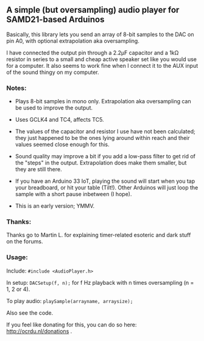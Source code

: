 ## A simple (but oversampling) audio player for SAMD21-based Arduinos

Basically, this library lets you send an array of 8-bit samples to the DAC on pin A0, with optional extrapolation aka oversampling.

I have connected the output pin through a 2.2μF capacitor and a 1kΩ resistor in series to a small and cheap active speaker set like you would use for a computer. It also seems to work fine when I connect it to the AUX input of the sound thingy on my computer.

### Notes:

* Plays 8-bit samples in mono only. Extrapolation aka oversampling can be used to improve the output.

* Uses GCLK4 and TC4, affects TC5.

* The values of the capacitor and resistor I use have not been calculated; they just happened to be the ones lying around within reach and their values seemed close enough for this.

* Sound quality may improve a bit if you add a low-pass filter to get rid of the "steps" in the output. Extrapolation does make them smaller, but they are still there.

* If you have an Arduino 33 IoT, playing the sound will start when you tap your breadboard, or hit your table (Tilt!). Other Arduinos will just loop the sample with a short pause inbetween (I hope).

* This is an early version; YMMV.

### Thanks:

Thanks go to Martin L. for explaining timer-related esoteric and dark stuff on the forums.

### Usage:

Include: `#include <AudioPlayer.h>`

In setup: `DACSetup(f, n);`  for f Hz playback with n times oversampling (n = 1, 2 or 4).

To play audio: `playSample(arrayname, arraysize);`

Also see the code.

If you feel like donating for this, you can do so here: http://ocrdu.nl/donations .